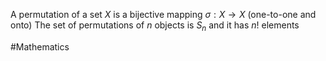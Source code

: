 A permutation of a set $X$ is a bijective mapping $\sigma:X\to X$ (one-to-one and onto)
The set of permutations of $n$ objects is $S_{n}$ and it has $n!$ elements

#Mathematics